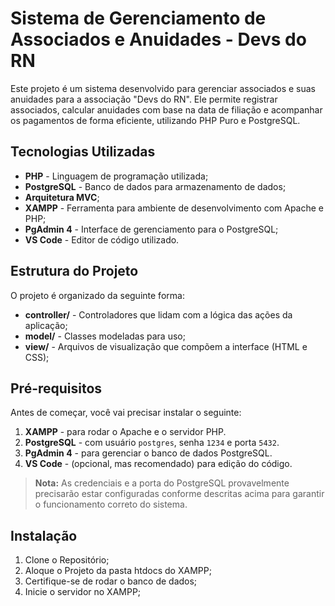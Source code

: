 # Sistema de Gerenciamento de Associados e Anuidades - Devs do RN

Este projeto é um sistema desenvolvido para gerenciar associados e suas anuidades para a associação "Devs do RN". Ele permite registrar associados, calcular anuidades com base na data de filiação e acompanhar os pagamentos de forma eficiente, utilizando PHP Puro e PostgreSQL.

## Tecnologias Utilizadas

- **PHP** - Linguagem de programação utilizada;
- **PostgreSQL** - Banco de dados para armazenamento de dados;
- **Arquitetura MVC**;
- **XAMPP** - Ferramenta para ambiente de desenvolvimento com Apache e PHP;
- **PgAdmin 4** - Interface de gerenciamento para o PostgreSQL;
- **VS Code** - Editor de código utilizado.

## Estrutura do Projeto

O projeto é organizado da seguinte forma:

- **controller/** - Controladores que lidam com a lógica das ações da aplicação;
- **model/** - Classes modeladas para uso;
- **view/** - Arquivos de visualização que compõem a interface (HTML e CSS);

## Pré-requisitos

Antes de começar, você vai precisar instalar o seguinte:

1. **XAMPP** - para rodar o Apache e o servidor PHP.
2. **PostgreSQL** - com usuário `postgres`, senha `1234` e porta `5432`.
3. **PgAdmin 4** - para gerenciar o banco de dados PostgreSQL.
4. **VS Code** - (opcional, mas recomendado) para edição do código.

> **Nota:** As credenciais e a porta do PostgreSQL provavelmente precisarão estar configuradas conforme descritas acima para garantir o funcionamento correto do sistema.

## Instalação

1. Clone o Repositório;
2. Aloque o Projeto da pasta htdocs do XAMPP;
3. Certifique-se de rodar o banco de dados;
4. Inicie o servidor no XAMPP;
